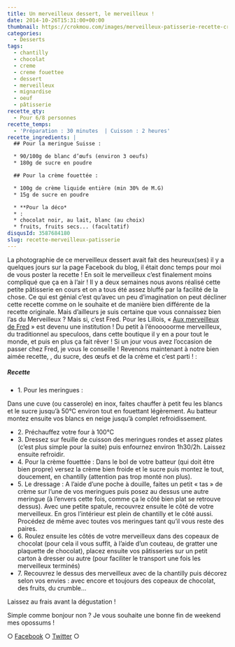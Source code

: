 ```yaml
---
title: Un merveilleux dessert, le merveilleux !
date: 2014-10-26T15:31:00+00:00
thumbnail: https://crokmou.com/images/merveilleux-patisserie-recette-crokmou-blog-culinaire.jpg
categories:
  - Desserts
tags:
  - chantilly
  - chocolat
  - creme
  - creme fouettee
  - dessert
  - merveilleux
  - mignardise
  - oeuf
  - pâtisserie
recette_qty:
  - Pour 6/8 personnes
recette_temps:
  - 'Préparation : 30 minutes  | Cuisson : 2 heures'
recette_ingredients: |
  ## Pour la meringue Suisse :

  * 90/100g de blanc d’œufs (environ 3 oeufs)
  * 180g de sucre en poudre

  ## Pour la crème fouettée :

  * 100g de crème liquide entière (min 30% de M.G)
  * 15g de sucre en poudre

  * **Pour la déco*
  * :
  * chocolat noir, au lait, blanc (au choix)
  * fruits, fruits secs... (facultatif)
disqusId: 3587684180
slug: recette-merveilleux-patisserie
---
```


La photographie de ce merveilleux dessert avait fait des heureux(ses) il y a quelques jours sur la page Facebook du blog, il était donc temps pour moi de vous poster la recette ! En soit le merveilleux c’est finalement moins compliqué que ça en à l’air ! Il y a deux semaines nous avons réalisé cette petite pâtisserie en cours et on a tous été assez bluffé par la facilité de la chose. Ce qui est génial c’est qu’avec un peu d’imagination on peut décliner cette recette comme on le souhaite et de manière bien différente de la recette originale. Mais d’ailleurs je suis certaine que vous connaissez bien l’as du Merveilleux ? Mais si, c’est Fred. Pour les Lillois, « [Aux merveilleux de Fred](http://www.auxmerveilleux.com/) » est devenu une institution ! Du petit à l’énooooorme merveilleux, du traditionnel au speculoos, dans cette boutique il y en a pour tout le monde, et puis en plus ça fait rêver ! Si un jour vous avez l’occasion de passer chez Fred, je vous le conseille ! Revenons maintenant à notre bien aimée recette, , du sucre, des œufs et de la crème et c’est parti ! :

##### Recette

* 1\. Pour les meringues :

Dans une cuve (ou casserole) en inox, faites chauffer à petit feu les blancs et le sucre jusqu’à 50°C environ tout en fouettant légèrement. Au batteur montez ensuite vos blancs en neige jusqu’à complet refroidissement.
* 2\. Préchauffez votre four à 100°C
* 3\. Dressez sur feuille de cuisson des meringues rondes et assez plates (c’est plus simple pour la suite) puis enfournez environ 1h30/2h. Laissez ensuite refroidir.
* 4\. Pour la crème fouettée : Dans le bol de votre batteur (qui doit être bien propre) versez la crème bien froide et le sucre puis montez le tout, doucement, en chantilly (attention pas trop monté non plus).
* 5\. Le dressage : A l’aide d’une poche à douille, faites un petit « tas » de crème sur l’une de vos meringues puis posez au dessus une autre meringue (à l’envers cette fois, comme ça le côté bien plat se retrouve dessus). Avec une petite spatule, recouvrez ensuite le côté de votre merveilleux. En gros l’intérieur est plein de chantilly et le côté aussi. Procédez de même avec toutes vos meringues tant qu’il vous reste des paires.
* 6\. Roulez ensuite les côtés de votre merveilleux dans des copeaux de chocolat (pour cela il vous suffit, à l’aide d’un couteau, de gratter une plaquette de chocolat), placez ensuite vos pâtisseries sur un petit carton à dresser ou autre (pour faciliter le transport une fois les merveilleux terminés)
* 7\. Recouvrez le dessus des merveilleux avec de la chantilly puis décorez selon vos envies : avec encore et toujours des copeaux de chocolat, des fruits, du crumble…  

Laissez au frais avant la dégustation !

Simple comme bonjour non ? Je vous souhaite une bonne fin de weekend mes opossums !

○ [Facebook](https://www.facebook.com/crokmou.blog) ○ [Twitter](https://twitter.com/Crokmou) ○